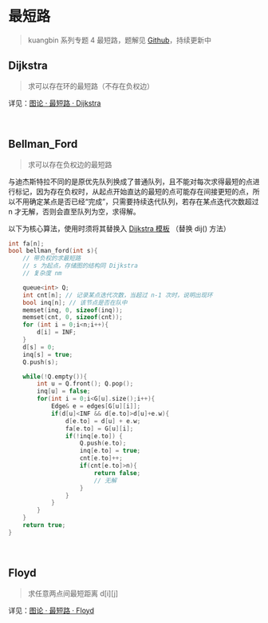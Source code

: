 # 最短路

> kuangbin 系列专题 4 最短路，题解见 [Github](https://github.com/Zen-w/kuangbin/tree/master/4.%20%E6%9C%80%E7%9F%AD%E8%B7%AF)，持续更新中

## Dijkstra

> 求可以存在环的最短路（不存在负权边）

详见：[图论 · 最短路 · Dijkstra](https://wangxw.cn/htmls/p-k-d-f.html#H3-3)

<br>

## Bellman_Ford

> 求可以存在负权边的最短路

与迪杰斯特拉不同的是原优先队列换成了普通队列，且不能对每次求得最短的点进行标记，因为存在负权时，从起点开始直达的最短的点可能存在间接更短的点，所以不用确定某点是否已经“完成”，只需要持续迭代队列，若存在某点迭代次数超过 n 才无解，否则会直至队列为空，求得解。

以下为核心算法，使用时须将其替换入 [Dijkstra 模板](https://wangxw.cn/htmls/p-k-d-f.html#H5-6) （替换 dij() 方法）

```c++ {.lang-type-c++}
int fa[n];
bool bellman_ford(int s){
    // 带负权的求最短路
    // s 为起点，存储图的结构同 Dijkstra
    // 复杂度 nm

    queue<int> Q;
    int cnt[n]; // 记录某点迭代次数，当超过 n-1 次时，说明出现环
    bool inq[n]; // 该节点是否在队中
    memset(inq, 0, sizeof(inq));
    memset(cnt, 0, sizeof(cnt));
    for (int i = 0;i<n;i++){
        d[i] = INF;
    }
    d[s] = 0;
    inq[s] = true;
    Q.push(s);

    while(!Q.empty()){
        int u = Q.front(); Q.pop();
        inq[u] = false;
        for(int i = 0;i<G[u].size();i++){
            Edge& e = edges[G[u][i]];
            if(d[u]<INF && d[e.to]>d[u]+e.w){
                d[e.to] = d[u] + e.w;
                fa[e.to] = G[u][i];
                if(!inq[e.to]) {
                    Q.push(e.to);
                    inq[e.to] = true;
                    cnt[e.to]++;
                    if(cnt[e.to]>n){
                        return false;
                        // 无解
                    }
                }
            }
        }
    }
    return true;
}
```

<br>

## Floyd

> 求任意两点间最短距离 d[i][j]

详见：[图论 · 最短路 · Floyd](https://wangxw.cn/htmls/p-k-d-f.html#H3-8)